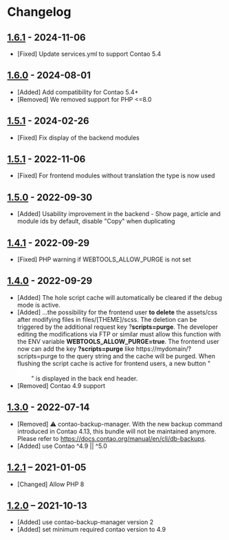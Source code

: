 # Changelog

[//]: <> (
Types of changes
    Added for new features.
    Changed for changes in existing functionality.
    Deprecated for soon-to-be removed features.
    Removed for now removed features.
    Fixed for any bug fixes.
    Security in case of vulnerabilities.
)

## [1.6.1](https://github.com/pdir/contao-webtools/tree/1.6.1) - 2024-11-06

- [Fixed] Update services.yml to support Contao 5.4

## [1.6.0](https://github.com/pdir/contao-webtools/tree/1.6.0) - 2024-08-01

- [Added] Add compatibility for Contao 5.4+
- [Removed] We removed support for PHP <=8.0

## [1.5.1](https://github.com/pdir/contao-webtools/tree/1.5.1) - 2024-02-26

- [Fixed] Fix display of the backend modules

## [1.5.1](https://github.com/pdir/contao-webtools/tree/1.5.1) - 2022-11-06

- [Fixed] For frontend modules without translation the type is now used

## [1.5.0](https://github.com/pdir/contao-webtools/tree/1.5.0) - 2022-09-30

- [Added] Usability improvement in the backend - Show page, article and module ids by default, disable "Copy" when duplicating

## [1.4.1](https://github.com/pdir/contao-webtools/tree/1.4.1) - 2022-09-29

- [Fixed] PHP warning if WEBTOOLS_ALLOW_PURGE is not set

## [1.4.0](https://github.com/pdir/contao-webtools/tree/1.4.0) - 2022-09-29

- [Added] The hole script cache will automatically be cleared if the debug mode is active.
- [Added] ...the possibility for the frontend user **to delete** the assets/css after modifying files in files/[THEME]/scss. The deletion can be triggered by the additional request key ?**scripts=purge**. The developer editing the modifications via FTP or similar must allow this function with the ENV variable **WEBTOOLS_ALLOW_PURGE=true**. The frontend user now
can add the key **?scripts=purge** like https://mydomain/?scripts=purge to the query string and the cache will be purged. When flushing the script cache is active for frontend users, a new button "![Purge Script Cache](/public/icons/zap.svg?raw=true)" is displayed in the back end header.
- [Removed] Contao 4.9 support

## [1.3.0](https://github.com/pdir/contao-webtools/tree/1.3.0) - 2022-07-14

- [Removed] ⚠ contao-backup-manager. With the new backup command introduced in Contao 4.13, this bundle will not be maintained anymore. Please refer to <https://docs.contao.org/manual/en/cli/db-backups>.
- [Added] use Contao ^4.9 || ^5.0

## [1.2.1](https://github.com/pdir/contao-webtools/tree/1.2.1) – 2021-01-05

- [Changed] Allow PHP 8

## [1.2.0](https://github.com/pdir/contao-webtools/tree/1.2.0) – 2021-10-13

- [Added] use contao-backup-manager version 2
- [Added] set minimum required contao version to 4.9
